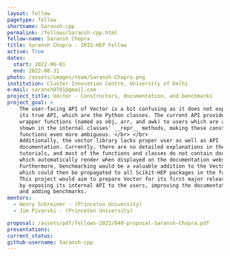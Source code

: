 ```yaml
---
layout: fellow
pagetype: fellow
shortname: Saransh-cpp
permalink: /fellows/Saransh-cpp.html
fellow-name: Saransh Chopra
title: Saransh Chopra - IRIS-HEP Fellow
active: True
dates:
  start: 2022-06-01
  end: 2022-08-31
photo: /assets/images/team/Saransh-Chopra.png
institution: Cluster Innovation Centre, University of Delhi
e-mail: saransh0701@gmail.com
project_title: Vector - Constructors, documentation, and benchmarks
project_goal: >
    The user-facing API of Vector is a bit confusing as it does not expose
    its true API, which are the Python classes. The current API provides
    wrapper functions (named as obj, arr, and awk) to users which are also
    shown in the internal classes' __repr__ methods, making these constructor
    functions even more ambiguous. </br> </br>
    Additionally, the vector library lacks proper user as well as API
    documentation. Currently, there are no detailed explanations in the existing
    tutorials, and most of the functions and classes do not contain docstrings,
    which automatically render when displayed on the documentation website.
    Furthermore, benchmarking would be a valuable addition to the Vector project,
    which could then be propagated to all Scikit-HEP packages in the future. </br> </br>
    This project would aim to prepare Vector for its first major release
    by exposing its internal API to the users, improving the documentation,
    and adding benchmarks.
mentors:
  - Henry Schreiner - (Princeton University)
  - Jim Pivarski - (Princeton University)

proposal: /assets/pdf/fellows-2022/040-proposal-Saransh-Chopra.pdf
presentations:
current_status:
github-username: Saransh-cpp
---
```

